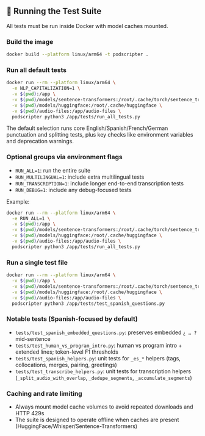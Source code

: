 ## 🧪 Running the Test Suite

All tests must be run inside Docker with model caches mounted.

### Build the image

```bash
docker build --platform linux/arm64 -t podscripter .
```

### Run all default tests

```bash
docker run --rm --platform linux/arm64 \
  -e NLP_CAPITALIZATION=1 \
  -v $(pwd):/app \
  -v $(pwd)/models/sentence-transformers:/root/.cache/torch/sentence_transformers \
  -v $(pwd)/models/huggingface:/root/.cache/huggingface \
  -v $(pwd)/audio-files:/app/audio-files \
  podscripter python3 /app/tests/run_all_tests.py
```

The default selection runs core English/Spanish/French/German punctuation and splitting tests, plus key checks like environment variables and deprecation warnings.

### Optional groups via environment flags

- `RUN_ALL=1`: run the entire suite
- `RUN_MULTILINGUAL=1`: include extra multilingual tests
- `RUN_TRANSCRIPTION=1`: include longer end-to-end transcription tests
- `RUN_DEBUG=1`: include any debug-focused tests

Example:

```bash
docker run --rm --platform linux/arm64 \
  -e RUN_ALL=1 \
  -v $(pwd):/app \
  -v $(pwd)/models/sentence-transformers:/root/.cache/torch/sentence_transformers \
  -v $(pwd)/models/huggingface:/root/.cache/huggingface \
  -v $(pwd)/audio-files:/app/audio-files \
  podscripter python3 /app/tests/run_all_tests.py
```

### Run a single test file

```bash
docker run --rm --platform linux/arm64 \
  -v $(pwd):/app \
  -v $(pwd)/models/sentence-transformers:/root/.cache/torch/sentence_transformers \
  -v $(pwd)/models/huggingface:/root/.cache/huggingface \
  -v $(pwd)/audio-files:/app/audio-files \
  podscripter python3 /app/tests/test_spanish_questions.py
```

### Notable tests (Spanish-focused by default)

- `tests/test_spanish_embedded_questions.py`: preserves embedded `¿ … ?` mid-sentence
- `tests/test_human_vs_program_intro.py`: human vs program intro + extended lines; token-level F1 thresholds
- `tests/test_spanish_helpers.py`: unit tests for `_es_*` helpers (tags, collocations, merges, pairing, greetings)
- `tests/test_transcribe_helpers.py`: unit tests for transcription helpers (`_split_audio_with_overlap`, `_dedupe_segments`, `_accumulate_segments`)

### Caching and rate limiting

- Always mount model cache volumes to avoid repeated downloads and HTTP 429s
- The suite is designed to operate offline when caches are present (HuggingFace/Whisper/Sentence-Transformers)
